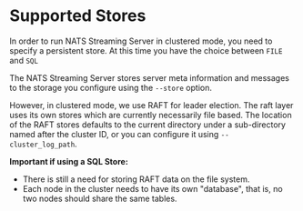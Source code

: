 # Supported Stores

In order to run NATS Streaming Server in clustered mode, you need to specify a persistent store. At this time you have the choice between `FILE` and `SQL`

The NATS Streaming Server stores server meta information and messages to the storage you configure using the `--store` option.

However, in clustered mode, we use RAFT for leader election. The raft layer uses its own stores which are currently necessarily file based. The location of the RAFT stores defaults to the current directory under a sub-directory named after the cluster ID, or you can configure it using `--cluster_log_path`.

**Important if using a SQL Store:**
- There is still a need for storing RAFT data on the file system.
- Each node in the cluster needs to have its own "database", that is, no two nodes should share the same tables.
